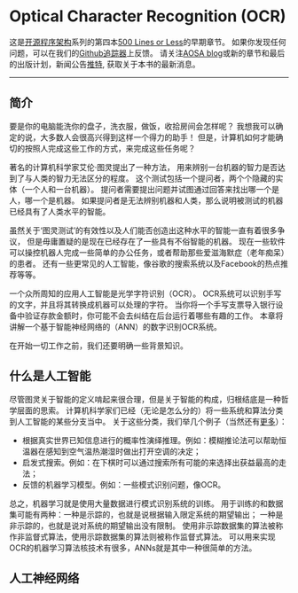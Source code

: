 # Optical Character Recognition (OCR)


这是[开源程序架构](http://aosabook.org/en/index.html)系列的第四本[500 Lines or Less](https://github.com/aosabook/500lines/blob/master/README.md)的早期章节。
如果你发现任何问题，可以在我们的[Github追踪器](https://github.com/aosabook/500lines/issues)上反馈。
请关注[AOSA blog](http://aosabook.org/blog/)或新的章节和最后的出版计划，新闻公告[推特](https://twitter.com/aosabook), 获取关于本书的最新消息。

----
## 简介

要是你的电脑能洗你的盘子，洗衣服，做饭，收拾房间会怎样呢？
我想我可以确定的说，大多数人会很高兴得到这样一个得力的助手！
但是，计算机如何才能确切的按照人完成这些工作的方式，来完成这些任务呢？

著名的计算机科学家艾伦·图灵提出了一种方法，
用来辨别一台机器的智力是否达到了与人类的智力无法区分的程度。
这个测试包括一个提问者，两个个隐藏的实体（一个人和一台机器）。
提问者需要提出问题并试图通过回答来找出哪一个是人，哪一个是机器。
如果提问者是无法辨别机器和人类，那么说明被测试的机器已经具有了人类水平的智能。

虽然关于‘图灵测试’的有效性以及人们能否创造出这种水平的智能一直有着很多争议，
但是毋庸置疑的是现在已经存在了一些具有不俗智能的机器。
现在一些软件可以操控机器人完成一些简单的办公任务，或者帮助那些爱滋海默症（老年痴呆）的患者。
还有一些更常见的人工智能，像谷歌的搜索系统以及Facebook的热点推荐等等。 

一个众所周知的应用人工智能是光学字符识别（OCR）。
OCR系统可以识别手写的文字，并且将其转换成机器可以处理的字符。
当你将一个手写支票导入银行设备中验证存款金额时，你可能不会去纠结在后台运行着哪些有趣的工作。
本章将讲解一个基于智能神经网络的（ANN）的数字识别OCR系统。

在开始一切工作之前，我们还要明确一些背景知识。

## 什么是人工智能

尽管图灵关于智能的定义啃起来很合理，但是关于智能的构成，归根结底是一种哲学层面的思索。
计算机科学家们已经（无论是怎么分的）将一些系统和算法分类到人工智能的某些分支当中。
关于这些分类，我们举几个例子（当然还有[更多](http://www-formal.stanford.edu/jmc/whatisai/node2.html)）：

* 根据真实世界已知信息进行的概率性演绎推理。例如：模糊推论法可以帮助恒温器在感知到空气温热潮湿时做出打开空调的决定；
* 启发式搜索。例如：在下棋时可以通过搜索所有可能的来选择出获益最高的走法；
* 反馈的机器学习模型。例如：一些模式识别问题，像OCR。

总之，机器学习就是使用大量数据进行模式识别系统的训练。
用于训练的和数据集可能有两种：一种是示踪的，也就是说根据输入限定系统的期望输出；
一种是非示踪的，也就是说对系统的期望输出没有限制。
使用非示踪数据集的算法被称作非监督式算法，使用示踪数据集的算法则被称作监督式算法。
可以用来实现OCR的机器学习算法核技术有很多，ANNs就是其中一种很简单的方法。

## 人工神经网络

